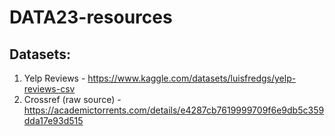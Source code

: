 # DATA23-resources

## Datasets:
1. Yelp Reviews - https://www.kaggle.com/datasets/luisfredgs/yelp-reviews-csv
2. Crossref (raw source) - https://academictorrents.com/details/e4287cb7619999709f6e9db5c359dda17e93d515